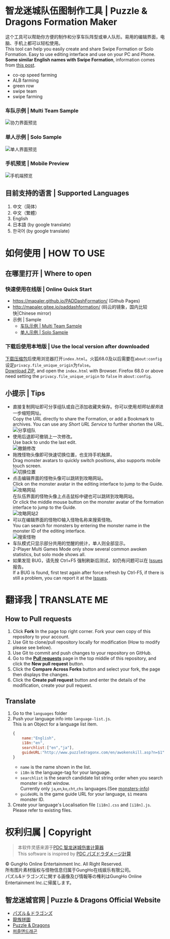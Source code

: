 ﻿智龙迷城队伍图制作工具 | Puzzle & Dragons Formation Maker
======
这个工具可以帮助你方便的制作和分享车队阵型或单人队形。易用的编辑界面，电脑、手机上都可以轻松使用。   
This tool can help you easily create and share Swipe Formation or Solo Formation. Easy to use editing interface and use on your PC and Phone.  
**Some similar English names with Swipe Formation**, information comes from [this post](https://puzzleanddragonsforum.com/threads/107636).
* co-op speed farming
* ALB farming
* green row
* swipe team
* swipe farming
### 车队示例 \| Multi Team Sample
![协力界面预览](document/preview-main.png)  
### 单人示例 \| Solo Sample
![单人界面预览](document/preview-solo.png)  
### 手机预览 \| Mobile Preview
![手机端预览](document/preview-mobile.jpg)

## 目前支持的语言 | Supported Languages
1. 中文（简体）
1. 中文（繁體）
1. English
1. 日本語 (by google translate)
1. 한국어 (by google translate)

# 如何使用 | HOW TO USE
## 在哪里打开 | Where to open
### 快速使用在线版 | Online Quick Start  
* https://mapaler.github.io/PADDashFormation/ (Github Pages)
* http://mapaler.gitee.io/paddashformation/ (码云的镜象，国内比较快|Chinese mirror)
* 示例 \| Sample
  * [车队示例 \| Multi Team Sample](//mapaler.github.io/PADDashFormation/multi.html?d=%7B%22t%22%3A%22%E6%88%91%E7%9A%84%E6%9C%A8%E8%BD%A6%E9%98%9F%7CMy%20Wood%20Dash%20Formation%22%2C%22d%22%3A%22%E6%88%91%E5%B9%B3%E6%97%B6%E7%9A%84%E6%9C%A8%E8%BD%A6%E9%98%9F%5Cn5%E4%B8%AASX%E5%88%9A%E5%A5%BD%E5%A4%9F%5Cn%E5%BC%80%E8%BD%A6%E4%BA%86%EF%BC%8C%E6%BB%B4%E6%BB%B4%22%2C%22f%22%3A%5B%5B%5B%5B4813%2C110%2C9%2C99%2C%5B20%2C20%2C20%5D%2C1%5D%2C%5B2948%2C99%2C6%2C99%2C%5B21%2C21%2C21%5D%5D%2C%5B2948%2C99%2C6%2C99%2C%5B22%2C22%5D%5D%2C%5B2948%2C99%2C6%2C99%2C%5B19%2C19%5D%5D%2C%5B5323%2C99%2C9%2C99%2C%5B20%2C20%2C11%2C11%5D%5D%5D%2C%5B%5B5267%2C99%2C5%5D%2C%5B3640%2C99%2C8%5D%2C%5B4986%2C1%2C4%5D%2C%5B0%5D%2C%5B0%5D%5D%5D%2C%5B%5B%5B2948%2C99%2C6%2C99%2C%5B22%2C13%2C13%5D%5D%2C%5B2948%2C99%2C6%2C99%2C%5B21%2C21%2C21%5D%5D%2C%5B2948%2C99%2C6%2C99%2C%5B22%2C22%2C22%5D%5D%2C%5B4813%2C110%2C9%2C99%2C%5B20%2C20%2C11%2C11%5D%2C1%5D%2C%5B5042%2C101%2C9%2C99%2C%5B20%2C20%2C11%2C11%5D%2C2%5D%5D%2C%5B%5B3640%2C99%2C8%5D%2C%5B4986%2C1%2C4%5D%2C%5B0%5D%2C%5B5267%2C1%2C5%2C99%5D%2C%5B5267%2C1%2C5%5D%5D%5D%5D%7D)
  * [单人示例 \| Solo Sample](//mapaler.github.io/PADDashFormation/solo.html?d=%7B%22t%22%3A%22%E5%A4%A7%E5%8F%B7%E6%89%93%E9%87%8C%C2%B7%E4%B8%89%E9%92%88%22%2C%22d%22%3A%22%E6%B3%A8%E6%84%8F%E5%89%8D%E9%9D%A2%E5%87%A0%E5%85%B3%E8%A6%81%E5%BF%AB%E7%82%B9%E6%89%93%EF%BC%8C%E4%B8%8D%E7%84%B6%E5%B0%8F%E6%8A%A4%E5%A3%AB2%E6%8A%80%E8%B7%B3%E4%BA%86%EF%BC%8C%E4%BC%9A%E8%A2%AB%E5%B0%81%E8%A7%89%E9%86%92%E9%98%9F%E9%95%BF%E6%8D%B6%E6%AD%BB%E3%80%82%22%2C%22f%22%3A%5B%5B%5B%5B5139%2C102%2C9%2C99%2C%5B17%2C17%2C11%2C11%5D%2C1%5D%2C%5B4635%2C110%2C9%2C99%2C%5B27%2C27%2C27%5D%2C2%5D%2C%5B5004%2C110%2C9%2C99%2C%5B17%2C17%2C17%5D%2C0%5D%2C%5B4137%2C101%2C8%2C99%2C%5B23%2C23%2C11%2C11%5D%2C1%5D%2C%5B5331%2C110%2C9%2C99%2C%5B18%2C18%2C11%2C11%5D%2C2%5D%2C%5B5139%2C110%2C9%2C99%2C%5B17%2C17%2C11%2C11%5D%2C2%5D%5D%2C%5B%5B4140%2C99%2C5%2C99%5D%2C%5B4148%2C71%2C5%5D%2C%5B5257%2C99%2C6%5D%2C%5B5239%2C1%2C6%5D%2C%5B4154%2C99%2C5%5D%2C%5B4897%2C99%2C5%5D%5D%5D%5D%7D)
### 下载后使用本地版 | Use the local version after downloaded  
[下载压缩包](//github.com/Mapaler/PADDashFormation/archive/master.zip)后使用浏览器打开`index.html`。火狐68.0及以后需要在`about:config`设定`privacy.file_unique_origin`为`false`。  
[Download ZIP](//github.com/Mapaler/PADDashFormation/archive/master.zip), and open the `index.html` with Browser. Firefox 68.0 or above need setting the `privacy.file_unique_origin` to `false` in `about:config`.

## 小提示 | Tips
* 直接复制网址即可分享组队或自己添加收藏夹保存。你可以使用*短网址服务*进一步缩短网址。  
Copy the URL directly to share the Formation, or add a Bookmark to archives. You can use any *Short URL Service* to further shorten the URL.  
![分享组队](document/tips-share.png)
* 使用后退即可撤销上一次修改。  
Use back to undo the last edit.  
![撤銷修改](document/tips-undo.png)
* 拖拽怪物头像即可快速切换位置，也支持手机触屏。  
Drag monster avatars to quickly switch positions, also supports mobile touch screen.  
![切换位置](document/tips-interchangeCard.png)
* 点击编辑界面的怪物头像可以跳转到攻略网站。  
Click on the monster avatar in the editing interface to jump to the Guide.  
![攻略网站](document/tips-guide.png)  
在队伍界面的怪物头像上点击鼠标中键也可以跳转到攻略网站。  
Or click the middle mouse button on the monster avatar of the formation interface to jump to the Guide.  
![攻略网站2](document/tips-guide2.png)
* 可以在编辑界面的怪物ID输入怪物名称来搜索怪物。  
You can search for monsters by entering the monster name in the monster ID of the editing interface.  
![搜索怪物](document/tips-search.png)
* 车队模式只显示部分共用的觉醒的统计，单人则全部显示。  
2-Player Multi Games Mode only show several common awoken statistics, but solo mode shows all.
* 如果发现 BUG，请先按 Ctrl+F5 强制刷新后测试，如仍有问题可以在 [Issues](//github.com/Mapaler/PADDashFormation/issues) 报告。  
If a BUG is found, first test again after force refresh by Ctrl-F5, if there is still a problem, you can report it at the [Issues](//github.com/Mapaler/PADDashFormation/issues).

# 翻译我 | TRANSLATE ME
## How to **Pull requests**
1. Click **Fork** In the page top right corner. Fork your own copy of this repository to your account.
1. Use Git to clone/pull repository locally for modification (How to modify please see below).
1. Use Git to commit and push changes to your repository on GitHub.
1. Go to the **[Pull requests](//github.com/Mapaler/PADDashFormation/pulls)** page in the top middle of this repository, and click the **New pull request** button.
1. Click the **Compare Across Forks** button and select your fork, the page then displays the changes.
1. Click the **Create pull request** button and enter the details of the modification, create your pull request.

## Translate
1. Go to the `languages` folder
1. Push your language info into `language-list.js`.  
This is an Object for a language list item.
    ```js
    {
        name:"English",
        i18n:"en",
        searchlist:["en","ja"],
        guideURL:"http://www.puzzledragonx.com/en/awokenskill.asp?n=$1"
    }
    ```
    * `name` is the name shown in the list.
    * `i18n` is the language-tag for your language.
    * `searchlist` is the search candidate list string order when you search monster in edit window.  
    Currently only `ja`,`en`,`ko`,`cht`,`chs` languages.(See [monsters-info](monsters-info))
    * `guideURL` is the game guide URL for your language, `$1` means monster ID.
1. Create your language's Localisation file `[i18n].css` and `[i18n].js`.  
Please refer to existing files.

# 权利归属 | Copyright
> 本软件灵感来源于[PDC 智龙迷城伤害计算器](https://play.google.com/store/apps/details?id=com.corombo13.paddamagecal)  
> This software is inspired by [PDC パズドラダメージ計算](https://play.google.com/store/apps/details?id=com.corombo13.paddamagecal)

© GungHo Online Entertainment Inc. All Right Reserved.  
所有图片素材版权与怪物信息归属于GungHo在线娱乐有限公司。  
パズル&ドラゴンズに関する画像及び情報等の権利はGungHo Online Entertainment Inc.に帰属します。

## 智龙迷城官网 | Puzzle & Dragons Official Website
* [パズル＆ドラゴンズ](http://pad.gungho.jp)
* [龍族拼圖](https://pad.gungho.jp/hktw/pad/)
* [Puzzle & Dragons](https://www.puzzleanddragons.us/)
* [퍼즐앤드래곤](https://pad.neocyon.com/W/)